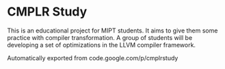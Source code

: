 # CMPLR Study

This is an educational project for MIPT students. It aims to give them some practice with compiler transformation. A group of students will be developing a set of optimizations in the LLVM compiler framework.

Automatically exported from code.google.com/p/cmplrstudy
